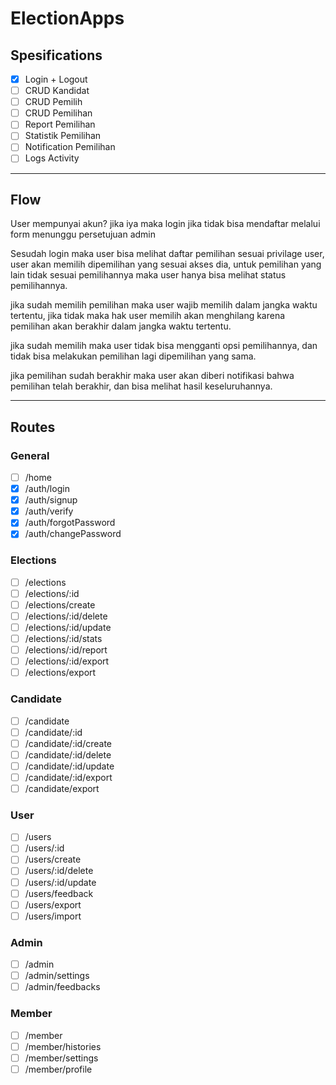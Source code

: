 # ElectionApps

## Spesifications

- [x] Login + Logout
- [ ] CRUD Kandidat
- [ ] CRUD Pemilih
- [ ] CRUD Pemilihan
- [ ] Report Pemilihan
- [ ] Statistik Pemilihan
- [ ] Notification Pemilihan
- [ ] Logs Activity

---

## Flow

User mempunyai akun?
 jika iya maka login
 jika tidak bisa mendaftar melalui form menunggu persetujuan admin

Sesudah login maka user bisa melihat daftar pemilihan
sesuai privilage user, user akan memilih dipemilihan yang sesuai akses dia, untuk pemilihan yang lain tidak sesuai pemilihannya maka user hanya bisa melihat status pemilihannya.

jika sudah memilih pemilihan maka user wajib memilih dalam jangka waktu tertentu, jika tidak maka hak user memilih akan menghilang karena pemilihan akan berakhir dalam jangka waktu tertentu.

jika sudah memilih maka user tidak bisa mengganti opsi pemilihannya, dan tidak bisa melakukan pemilihan lagi dipemilihan yang sama.

jika pemilihan sudah berakhir maka user akan diberi notifikasi bahwa pemilihan telah berakhir, dan bisa melihat hasil keseluruhannya.

---

## Routes
### General
- [ ] /home
- [x] /auth/login
- [x] /auth/signup
- [x] /auth/verify
- [x] /auth/forgotPassword
- [x] /auth/changePassword
### Elections
- [ ] /elections
- [ ] /elections/:id
- [ ] /elections/create
- [ ] /elections/:id/delete
- [ ] /elections/:id/update
- [ ] /elections/:id/stats
- [ ] /elections/:id/report
- [ ] /elections/:id/export
- [ ] /elections/export
### Candidate
- [ ] /candidate
- [ ] /candidate/:id
- [ ] /candidate/:id/create
- [ ] /candidate/:id/delete
- [ ] /candidate/:id/update
- [ ] /candidate/:id/export
- [ ] /candidate/export
### User
- [ ] /users
- [ ] /users/:id
- [ ] /users/create
- [ ] /users/:id/delete
- [ ] /users/:id/update
- [ ] /users/feedback
- [ ] /users/export
- [ ] /users/import
### Admin
- [ ] /admin
- [ ] /admin/settings
- [ ] /admin/feedbacks
### Member
- [ ] /member
- [ ] /member/histories
- [ ] /member/settings
- [ ] /member/profile
